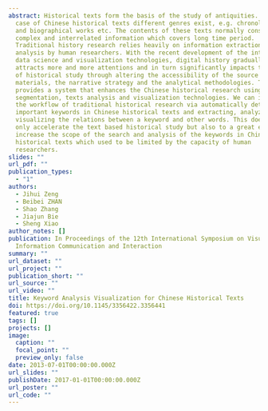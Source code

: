 ```yaml
---
abstract: Historical texts form the basis of the study of antiquities. In the
  case of Chinese historical texts different genres exist, e.g. chronological
  and biographical works etc. The contents of these texts normally consist of
  complex and interrelated information which covers long time period.
  Traditional history research relies heavily on information extraction and
  analysis by human researchers. With the recent development of the internet,
  data science and visualization technologies, digital history gradually
  attracts more and more attentions and in turn significantly impacts the field
  of historical study through altering the accessibility of the source
  materials, the narrative strategy and the analytical methodologies. This paper
  provides a system that enhances the Chinese historical research using word
  segmentation, texts analysis and visualization technologies. We can improve
  the workflow of traditional historical research via automatically detecting
  important keywords in Chinese historical texts and extracting, analyzing and
  visualizing the relations between a keyword and other words. This does not
  only accelerate the text based historical study but also to a great extent
  increase the scope of the search and analysis of the keywords in Chinese
  historical texts which used to be limited by the capacity of human
  researchers.
slides: ""
url_pdf: ""
publication_types:
  - "1"
authors:
  - Jihui Zeng
  - Beibei ZHAN
  - Shao Zhang
  - Jiajun Bie
  - Sheng Xiao
author_notes: []
publication: In Proceedings of the 12th International Symposium on Visual
  Information Communication and Interaction
summary: ""
url_dataset: ""
url_project: ""
publication_short: ""
url_source: ""
url_video: ""
title: Keyword Analysis Visualization for Chinese Historical Texts
doi: https://doi.org/10.1145/3356422.3356441
featured: true
tags: []
projects: []
image:
  caption: ""
  focal_point: ""
  preview_only: false
date: 2013-07-01T00:00:00.000Z
url_slides: ""
publishDate: 2017-01-01T00:00:00.000Z
url_poster: ""
url_code: ""
---
```

